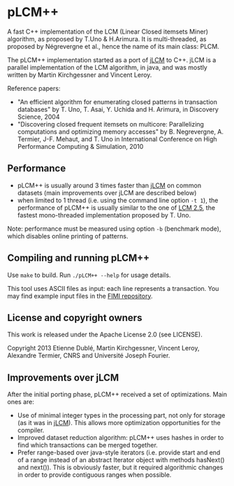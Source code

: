 # pLCM++

A fast C++ implementation of the LCM (Linear Closed itemsets Miner) algorithm, as proposed by T.Uno & H.Arimura. It is multi-threaded, as proposed by Négrevergne et al., hence the name of its main class: PLCM.

The pLCM++ implementation started as a port of [jLCM](https://github.com/martinkirch/jlcm) to C++.
jLCM is a parallel implementation of the LCM algorithm, in java, 
and was mostly written by Martin Kirchgessner and Vincent Leroy.

Reference papers:

* "An efficient algorithm for enumerating closed patterns in transaction 
databases" by T. Uno, T. Asai, Y. Uchida and H. Arimura, in Discovery Science, 
2004
* "Discovering closed frequent itemsets on multicore: Parallelizing computations 
and optimizing memory accesses" by B. Negrevergne, A. Termier, J-F. Mehaut, 
and T. Uno in International Conference on High Performance Computing & 
Simulation, 2010


## Performance
- pLCM++ is usually around 3 times faster than [jLCM](https://github.com/martinkirch/jlcm) on common datasets
(main improvements over jLCM are described below)
- when limited to 1 thread (i.e. using the command line option `-t 1`),
the performance of pLCM++ is usually similar to the one of [LCM 2.5](http://research.nii.ac.jp/~uno/code/lcm25.zip),
the fastest mono-threaded implementation proposed by T. Uno. 

Note: performance must be measured using option `-b` (benchmark mode), which disables online printing of patterns.

## Compiling and running pLCM++

Use `make` to build.
Run `./pLCM++ --help` for usage details.

This tool uses ASCII files as input: each line represents a transaction. You may find example input files in the [FIMI repository](http://fimi.ua.ac.be/data/).


## License and copyright owners

This work is released under the Apache License 2.0 (see LICENSE).

Copyright 2013 Etienne Dublé, Martin Kirchgessner, Vincent Leroy, Alexandre Termier, 
CNRS and Université Joseph Fourier.


## Improvements over jLCM

After the initial porting phase, pLCM++ received a set of 
optimizations. Main ones are:
- Use of minimal integer types in the processing part, not only
for storage (as it was in [jLCM](https://github.com/martinkirch/jlcm)). This allows more optimization
opportunities for the compiler.
- Improved dataset reduction algorithm: pLCM++ uses hashes in 
order to find which transactions can be merged together.
- Prefer range-based over java-style iterators (i.e. provide 
start and end of a range instead of an abstract Iterator object
with methods hasNext() and next()). This is obviously faster,
but it required algorithmic changes in order to provide contiguous
ranges when possible.



